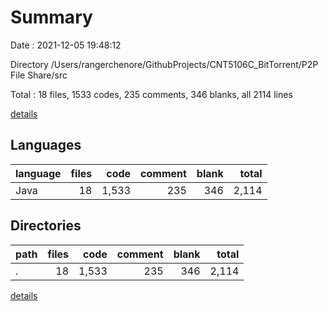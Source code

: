 # Summary

Date : 2021-12-05 19:48:12

Directory /Users/rangerchenore/GithubProjects/CNT5106C_BitTorrent/P2P File Share/src

Total : 18 files,  1533 codes, 235 comments, 346 blanks, all 2114 lines

[details](details.md)

## Languages
| language | files | code | comment | blank | total |
| :--- | ---: | ---: | ---: | ---: | ---: |
| Java | 18 | 1,533 | 235 | 346 | 2,114 |

## Directories
| path | files | code | comment | blank | total |
| :--- | ---: | ---: | ---: | ---: | ---: |
| . | 18 | 1,533 | 235 | 346 | 2,114 |

[details](details.md)